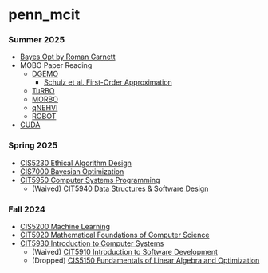 # penn_mcit

### Summer 2025
- [Bayes Opt by Roman Garnett](./2505_Summer_2025/bayes_opt_textbook/main.md)
- MOBO Paper Reading
  - [DGEMO](./2501_Spring_2025/CIS_7000/hw/paper_presentation/DGEMO.md)
    - [Schulz et al. First-Order Approximation](./2501_Spring_2025/CIS_7000/hw/paper_presentation/interactive_exploration.md)
  - [TuRBO](./2505_Summer_2025/bayes_opt_papers/TuRBO/note.md)
  - [MORBO](./2505_Summer_2025/bayes_opt_papers/MORBO/note.md)
  - [qNEHVI]()
  - [ROBOT]()
- [CUDA](./2505_Summer_2025/cuda/main.md)

### Spring 2025
- [CIS5230 Ethical Algorithm Design](2501_Spring_2025/CIS_5230/main.md)
- [CIS7000 Bayesian Optimization](2501_Spring_2025/CIS_7000/main.md)
- [CIT5950 Computer Systems Programming](2501_Spring_2025/CIT_5950/main.md)
  - (Waived) [CIT5940 Data Structures & Software Design](2501_Spring_2025/CIT_5940/)

### Fall 2024
- [CIS5200 Machine Learning](2408_Fall_2024/CIS_520/main.md)
- [CIT5920 Mathematical Foundations of Computer Science](2408_Fall_2024/CIT_592/main.md)
- [CIT5930 Introduction to Computer Systems](2408_Fall_2024/CIT_593/main.md)
  - (Waived) [CIT5910 Introduction to Software Development](2408_Fall_2024/CIT_591/cit591_waiver/)
  - (Dropped) [CIS5150 Fundamentals of Linear Algebra and Optimization](2408_Fall_2024/CIS_515/main.md)

<br>